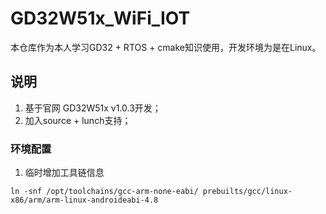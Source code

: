 # GD32W51x_WiFi_IOT

本仓库作为本人学习GD32 + RTOS + cmake知识使用，开发环境为是在Linux。

## 说明

1. 基于官网 GD32W51x v1.0.3开发；
2. 加入source + lunch支持；

### 环境配置

1. 临时增加工具链信息
```shell
ln -snf /opt/toolchains/gcc-arm-none-eabi/ prebuilts/gcc/linux-x86/arm/arm-linux-androideabi-4.8
```
